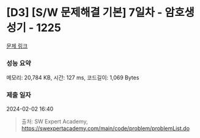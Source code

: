 # [D3] [S/W 문제해결 기본] 7일차 - 암호생성기 - 1225 

[문제 링크](https://swexpertacademy.com/main/code/problem/problemDetail.do?contestProbId=AV14uWl6AF0CFAYD) 

### 성능 요약

메모리: 20,784 KB, 시간: 127 ms, 코드길이: 1,069 Bytes

### 제출 일자

2024-02-02 16:40



> 출처: SW Expert Academy, https://swexpertacademy.com/main/code/problem/problemList.do